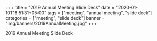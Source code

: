 +++
title = "2019 Annual Meeting Slide Deck"
date = "2020-01-10T18:51:31+05:00"
tags = ["meeting", "annual meeting", "slide deck"]
categories = ["meeting", "slide deck"]
banner = "img/banners/2019AnnualMeeting.jpg"
+++

2019 Annual Meeting Slide Deck
